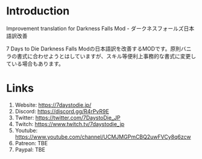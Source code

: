 # Introduction
Improvement translation for Darkness Falls Mod - ダークネスフォールズ日本語訳改善 

7 Days to Die Darkness Falls Modの日本語訳を改善するMODです。原則バニラの書式に合わせようとはしていますが、スキル等便利上事務的な書式に変更している場合もあります。

# Links
1. Website: https://7daystodie.jp/
2. Discord: https://discord.gg/R4rPvR9E
3. Twitter: https://twitter.com/7DaystoDie_JP
4. Twitch: https://www.twitch.tv/7daystodie_jp
5. Youtube: https://www.youtube.com/channel/UCMJMGPmCBQ2uwFVCy8q6zcw
7. Patreon: TBE
8. Paypal: TBE
